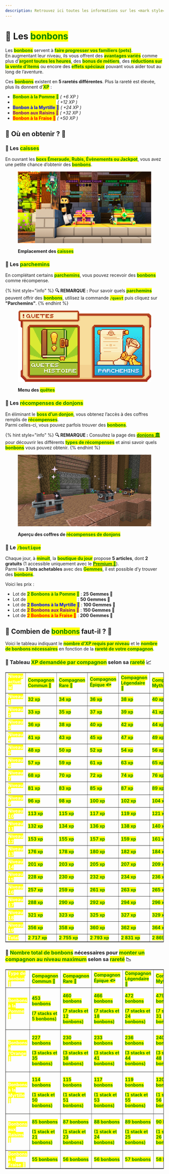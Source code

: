 ```yaml
---
description: Retrouvez ici toutes les informations sur les <mark style="color:green;">**bonbons**</mark>.
---
```


# 🍬 Les <mark style="color:green;">**bonbons**</mark>

Les <mark style="color:green;">**bonbons**</mark> servent à <mark style="color:green;">**faire progresser vos familiers (pets)**</mark>.  
En augmentant leur niveau, ils vous offrent des <mark style="color:green;">**avantages variés**</mark> comme plus d’<mark style="color:green;">**argent toutes les heures**</mark>, des <mark style="color:green;">**bonus de métiers**</mark>, des <mark style="color:green;">**réductions sur la vente d’items**</mark> ou encore des <mark style="color:green;">**effets spéciaux**</mark> pouvant vous aider tout au long de l’aventure.  

Ces <mark style="color:green;">**bonbons**</mark> existent en **5 raretés différentes**. Plus la rareté est élevée, plus ils donnent d’<mark style="color:green;">**XP**</mark> :  
* <mark style="color:green;">**Bonbon à la Pomme 🍏**</mark> _( +6 XP )_  
* <mark style="color:yellow;">**Bonbon à l’Orange 🍊**</mark> _( +12 XP )_  
* <mark style="color:blue;">**Bonbon à la Myrtille 🔵**</mark> _( +24 XP )_  
* <mark style="color:purple;">**Bonbon aux Raisins 🍇**</mark> _( +32 XP )_  
* <mark style="color:red;">**Bonbon à la Fraise 🍓**</mark> _( +50 XP )_  

## 💠 Où en obtenir ? 📌

### 🔸 Les <mark style="color:green;">**caisses**</mark>  
En ouvrant les <mark style="color:green;">**boxs Émeraude, Rubis, Évènements ou Jackpot**</mark>, vous avez une petite chance d’obtenir des <mark style="color:green;">**bonbons**</mark>.

<figure><img src="../../.gitbook/assets/Les_Caisses/ApercuCaisses.png" alt=""><figcaption><p><strong>Emplacement des <mark style="color:green;">caisses</mark></strong></p></figcaption></figure>

### 🔸 Les <mark style="color:green;">**parchemins**</mark>  
En complétant certains <mark style="color:green;">**parchemins**</mark>, vous pouvez recevoir des <mark style="color:green;">**bonbons**</mark> comme récompense.  

{% hint style="info" %}
**🔍 REMARQUE :** Pour savoir quels <mark style="color:green;">**parchemins**</mark> peuvent offrir des <mark style="color:green;">**bonbons**</mark>, utilisez la commande <mark style="color:green;">**`/quest`**</mark> puis cliquez sur **"Parchemins"**.
{% endhint %}

<figure><img src="../../.gitbook/assets/Menu/Quest.png" alt=""><figcaption><p><strong>Menu des <mark style="color:green;">quêtes</mark></strong></p></figcaption></figure>

### 🔸 Les <mark style="color:green;">**récompenses de donjons**</mark>  
En éliminant le <mark style="color:green;">**boss d’un donjon**</mark>, vous obtenez l’accès à des coffres remplis de <mark style="color:green;">**récompenses**</mark>.  
Parmi celles-ci, vous pouvez parfois trouver des <mark style="color:green;">**bonbons**</mark>.  

{% hint style="info" %}
**🔍 REMARQUE :** Consultez la page des [<mark style="color:green;">**donjons 🏛️**</mark>](https://wiki.evolucraft.fr/le-gameplay/les-donjons) pour découvrir les différents <mark style="color:green;">**types de récompenses**</mark> et ainsi savoir quels <mark style="color:green;">**bonbons**</mark> vous pouvez obtenir.
{% endhint %}

<figure><img src="../../.gitbook/assets/Les_Donjons/DJ-recompense.png" alt=""><figcaption><p><strong>Aperçu des coffres de <mark style="color:green;">récompenses de donjons</mark></strong></p></figcaption></figure>

### 🔸 Le <mark style="color:green;">**`/boutique`**</mark>  
Chaque jour, à <mark style="color:green;">**minuit**</mark>, la <mark style="color:green;">**boutique du jour**</mark> propose **5 articles**, dont **2 gratuits** (1 accessible uniquement avec le [<mark style="color:green;">**Premium 👑**</mark>](https://wiki.evolucraft.fr/le-gameplay/les-grades#abonnement-premium)).  
Parmi les **3 lots achetables** avec des <mark style="color:green;">**Gemmes**</mark>, il est possible d’y trouver des <mark style="color:green;">**bonbons**</mark>.  

Voici les prix :  
* Lot de <mark style="color:green;">**2 Bonbons à la Pomme 🍏**</mark> : **25 Gemmes 💎**  
* Lot de <mark style="color:yellow;">**2 Bonbons à l’Orange 🍊**</mark> : **50 Gemmes 💎**  
* Lot de <mark style="color:blue;">**2 Bonbons à la Myrtille 🔵**</mark> : **100 Gemmes 💎**  
* Lot de <mark style="color:purple;">**2 Bonbons aux Raisins 🍇**</mark> : **150 Gemmes 💎**  
* Lot de <mark style="color:red;">**2 Bonbons à la Fraise 🍓**</mark> : **200 Gemmes 💎**  

## 💠 Combien de <mark style="color:green;">**bonbons**</mark> faut-il ? 🤔  

Voici le tableau indiquant le <mark style="color:green;">**nombre d’XP requis par niveau**</mark> et le <mark style="color:green;">**nombre de bonbons nécessaires**</mark> en fonction de la <mark style="color:green;">**rareté de votre compagnon**</mark>.  

### 🔸 Tableau <mark style="color:green;">**XP demandée par compagnon**</mark> selon sa <mark style="color:green;">**rareté**</mark> 📈

<table border="1" cellspacing="0" cellpadding="6">
  <tr>
    <td><mark style="color:white;"><strong>Niveau actuel📊</strong></mark></td>
    <td><mark style="color:green;"><strong>Compagnon Commun 🐸</strong></mark></td>
    <td><mark style="color:green;"><strong>Compagnon Rare 🐤</strong></mark></td>
    <td><mark style="color:green;"><strong>Compagnon Épique 🐟</strong></mark></td>
    <td><mark style="color:green;"><strong>Compagnon Légendaire 👾</strong></mark></td>
    <td><mark style="color:green;"><strong>Compagnon Mythique 🦞</strong></mark></td>
  </tr>
  <tr>
    <td><mark style="color:white;"><strong>Niveau 1</strong></mark></td>
    <td><mark style="color:green;"><strong>32 xp</strong></mark></td>
    <td><mark style="color:green;"><strong>34 xp</strong></mark></td>
    <td><mark style="color:green;"><strong>36 xp</strong></mark></td>
    <td><mark style="color:green;"><strong>38 xp</strong></mark></td>
    <td><mark style="color:green;"><strong>40 xp</strong></mark></td>
  </tr>
  <tr>
    <td><mark style="color:white;"><strong>Niveau 2</strong></mark></td>
    <td><mark style="color:green;"><strong>33 xp</strong></mark></td>
    <td><mark style="color:green;"><strong>35 xp</strong></mark></td>
    <td><mark style="color:green;"><strong>37 xp</strong></mark></td>
    <td><mark style="color:green;"><strong>39 xp</strong></mark></td>
    <td><mark style="color:green;"><strong>41 xp</strong></mark></td>
  </tr>
  <tr>
    <td><mark style="color:white;"><strong>Niveau 3</strong></mark></td>
    <td><mark style="color:green;"><strong>36 xp</strong></mark></td>
    <td><mark style="color:green;"><strong>38 xp</strong></mark></td>
    <td><mark style="color:green;"><strong>40 xp</strong></mark></td>
    <td><mark style="color:green;"><strong>42 xp</strong></mark></td>
    <td><mark style="color:green;"><strong>44 xp</strong></mark></td>
  </tr>
  <tr>
    <td><mark style="color:white;"><strong>Niveau 4</strong></mark></td>
    <td><mark style="color:green;"><strong>41 xp</strong></mark></td>
    <td><mark style="color:green;"><strong>43 xp</strong></mark></td>
    <td><mark style="color:green;"><strong>45 xp</strong></mark></td>
    <td><mark style="color:green;"><strong>47 xp</strong></mark></td>
    <td><mark style="color:green;"><strong>49 xp</strong></mark></td>
  </tr>
  <tr>
    <td><mark style="color:white;"><strong>Niveau 5</strong></mark></td>
    <td><mark style="color:green;"><strong>48 xp</strong></mark></td>
    <td><mark style="color:green;"><strong>50 xp</strong></mark></td>
    <td><mark style="color:green;"><strong>52 xp</strong></mark></td>
    <td><mark style="color:green;"><strong>54 xp</strong></mark></td>
    <td><mark style="color:green;"><strong>56 xp</strong></mark></td>
  </tr>
  <tr>
    <td><mark style="color:white;"><strong>Niveau 6</strong></mark></td>
    <td><mark style="color:green;"><strong>57 xp</strong></mark></td>
    <td><mark style="color:green;"><strong>59 xp</strong></mark></td>
    <td><mark style="color:green;"><strong>61 xp</strong></mark></td>
    <td><mark style="color:green;"><strong>63 xp</strong></mark></td>
    <td><mark style="color:green;"><strong>65 xp</strong></mark></td>
  </tr>
  <tr>
    <td><mark style="color:white;"><strong>Niveau 7</strong></mark></td>
    <td><mark style="color:green;"><strong>68 xp</strong></mark></td>
    <td><mark style="color:green;"><strong>70 xp</strong></mark></td>
    <td><mark style="color:green;"><strong>72 xp</strong></mark></td>
    <td><mark style="color:green;"><strong>74 xp</strong></mark></td>
    <td><mark style="color:green;"><strong>76 xp</strong></mark></td>
  </tr>
  <tr>
    <td><mark style="color:white;"><strong>Niveau 8</strong></mark></td>
    <td><mark style="color:green;"><strong>81 xp</strong></mark></td>
    <td><mark style="color:green;"><strong>83 xp</strong></mark></td>
    <td><mark style="color:green;"><strong>85 xp</strong></mark></td>
    <td><mark style="color:green;"><strong>87 xp</strong></mark></td>
    <td><mark style="color:green;"><strong>89 xp</strong></mark></td>
  </tr>
  <tr>
    <td><mark style="color:white;"><strong>Niveau 9</strong></mark></td>
    <td><mark style="color:green;"><strong>96 xp</strong></mark></td>
    <td><mark style="color:green;"><strong>98 xp</strong></mark></td>
    <td><mark style="color:green;"><strong>100 xp</strong></mark></td>
    <td><mark style="color:green;"><strong>102 xp</strong></mark></td>
    <td><mark style="color:green;"><strong>104 xp</strong></mark></td>
  </tr>
  <tr>
    <td><mark style="color:white;"><strong>Niveau 10</strong></mark></td>
    <td><mark style="color:green;"><strong>113 xp</strong></mark></td>
    <td><mark style="color:green;"><strong>115 xp</strong></mark></td>
    <td><mark style="color:green;"><strong>117 xp</strong></mark></td>
    <td><mark style="color:green;"><strong>119 xp</strong></mark></td>
    <td><mark style="color:green;"><strong>121 xp</strong></mark></td>
  </tr>
  <tr>
    <td><mark style="color:white;"><strong>Niveau 11</strong></mark></td>
    <td><mark style="color:green;"><strong>132 xp</strong></mark></td>
    <td><mark style="color:green;"><strong>134 xp</strong></mark></td>
    <td><mark style="color:green;"><strong>136 xp</strong></mark></td>
    <td><mark style="color:green;"><strong>138 xp</strong></mark></td>
    <td><mark style="color:green;"><strong>140 xp</strong></mark></td>
  </tr>
  <tr>
    <td><mark style="color:white;"><strong>Niveau 12</strong></mark></td>
    <td><mark style="color:green;"><strong>153 xp</strong></mark></td>
    <td><mark style="color:green;"><strong>155 xp</strong></mark></td>
    <td><mark style="color:green;"><strong>157 xp</strong></mark></td>
    <td><mark style="color:green;"><strong>159 xp</strong></mark></td>
    <td><mark style="color:green;"><strong>161 xp</strong></mark></td>
  </tr>
  <tr>
    <td><mark style="color:white;"><strong>Niveau 13</strong></mark></td>
    <td><mark style="color:green;"><strong>176 xp</strong></mark></td>
    <td><mark style="color:green;"><strong>178 xp</strong></mark></td>
    <td><mark style="color:green;"><strong>180 xp</strong></mark></td>
    <td><mark style="color:green;"><strong>182 xp</strong></mark></td>
    <td><mark style="color:green;"><strong>184 xp</strong></mark></td>
  </tr>
  <tr>
    <td><mark style="color:white;"><strong>Niveau 14</strong></mark></td>
    <td><mark style="color:green;"><strong>201 xp</strong></mark></td>
    <td><mark style="color:green;"><strong>203 xp</strong></mark></td>
    <td><mark style="color:green;"><strong>205 xp</strong></mark></td>
    <td><mark style="color:green;"><strong>207 xp</strong></mark></td>
    <td><mark style="color:green;"><strong>209 xp</strong></mark></td>
  </tr>
  <tr>
    <td><mark style="color:white;"><strong>Niveau 15</strong></mark></td>
    <td><mark style="color:green;"><strong>228 xp</strong></mark></td>
    <td><mark style="color:green;"><strong>230 xp</strong></mark></td>
    <td><mark style="color:green;"><strong>232 xp</strong></mark></td>
    <td><mark style="color:green;"><strong>234 xp</strong></mark></td>
    <td><mark style="color:green;"><strong>236 xp</strong></mark></td>
  </tr>
  <tr>
    <td><mark style="color:white;"><strong>Niveau 16</strong></mark></td>
    <td><mark style="color:green;"><strong>257 xp</strong></mark></td>
    <td><mark style="color:green;"><strong>259 xp</strong></mark></td>
    <td><mark style="color:green;"><strong>261 xp</strong></mark></td>
    <td><mark style="color:green;"><strong>263 xp</strong></mark></td>
    <td><mark style="color:green;"><strong>265 xp</strong></mark></td>
  </tr>
  <tr>
    <td><mark style="color:white;"><strong>Niveau 17</strong></mark></td>
    <td><mark style="color:green;"><strong>288 xp</strong></mark></td>
    <td><mark style="color:green;"><strong>290 xp</strong></mark></td>
    <td><mark style="color:green;"><strong>292 xp</strong></mark></td>
    <td><mark style="color:green;"><strong>294 xp</strong></mark></td>
    <td><mark style="color:green;"><strong>296 xp</strong></mark></td>
  </tr>
  <tr>
    <td><mark style="color:white;"><strong>Niveau 18</strong></mark></td>
    <td><mark style="color:green;"><strong>321 xp</strong></mark></td>
    <td><mark style="color:green;"><strong>323 xp</strong></mark></td>
    <td><mark style="color:green;"><strong>325 xp</strong></mark></td>
    <td><mark style="color:green;"><strong>327 xp</strong></mark></td>
    <td><mark style="color:green;"><strong>329 xp</strong></mark></td>
  </tr>
  <tr>
    <td><mark style="color:white;"><strong>Niveau 19</strong></mark></td>
    <td><mark style="color:green;"><strong>356 xp</strong></mark></td>
    <td><mark style="color:green;"><strong>358 xp</strong></mark></td>
    <td><mark style="color:green;"><strong>360 xp</strong></mark></td>
    <td><mark style="color:green;"><strong>362 xp</strong></mark></td>
    <td><mark style="color:green;"><strong>364 xp</strong></mark></td>
  </tr>
  <tr>
    <td><mark style="color:white;"><strong>Total</strong></mark></td>
    <td><mark style="color:green;"><strong>2 717 xp</strong></mark></td>
    <td><mark style="color:green;"><strong>2 755 xp</strong></mark></td>
    <td><mark style="color:green;"><strong>2 793 xp</strong></mark></td>
    <td><mark style="color:green;"><strong>2 831 xp</strong></mark></td>
    <td><mark style="color:green;"><strong>2 869 xp</strong></mark></td>
  </tr>
</table>

### 🔸 <mark style="color:green;">**Nombre total de bonbons**</mark> nécessaires pour <mark style="color:green;">**monter un compagnon au niveau maximum**</mark> selon sa <mark style="color:green;">**rareté**</mark> 📉
<table border="1" cellspacing="0" cellpadding="6">
  <tr>
    <td><mark style="color:white;"><strong>Type de bonbon 🍬 </strong></mark></td>
    <td><mark style="color:green;"><strong>Compagnon Commun 🐸</strong></mark></td>
    <td><mark style="color:green;"><strong>Compagnon Rare 🐤</strong></mark></td>
    <td><mark style="color:green;"><strong>Compagnon Épique 🐟</strong></mark></td>
    <td><mark style="color:green;"><strong>Compagnon Légendaire 👾</strong></mark></td>
    <td><mark style="color:green;"><strong>Compagnon Mythique 🦞</strong></mark></td>
  </tr>
  <tr>
    <td><mark style="color:white;"><strong>Bonbons à la Pomme 🍏</strong></mark></td>
    <td>
     <p><mark style="color:green;"><strong>453 bonbons</strong></mark></p>
     <p><mark style="color:green;"><strong>(7 stacks et 5 bonbons)</strong></mark></p>
    </td>
    <td>
     <p><mark style="color:green;"><strong>460 bonbons</strong></mark></p>
     <p><mark style="color:green;"><strong>(7 stacks et 12 bonbons)</strong></mark></p>
    </td>
    <td>
     <p><mark style="color:green;"><strong>466 bonbons</strong></mark></p>
     <p><mark style="color:green;"><strong>(7 stacks et 18 bonbons)</strong></mark></p>
    </td>
    <td>
     <p><mark style="color:green;"><strong>472 bonbons</strong></mark></p>
     <p><mark style="color:green;"><strong>(7 stacks et 24 bonbons)</strong></mark></p>
    </td>
    <td>
     <p><mark style="color:green;"><strong>479 bonbons</strong></mark></p>
     <p><mark style="color:green;"><strong>(7 stacks et 31 bonbons)</strong></mark></p>
    </td>
  </tr>
  <tr>
    <td><mark style="color:white;"><strong>Bonbons à l’Orange 🍊</strong></mark></td>
    <td>
     <p><mark style="color:green;"><strong>227 bonbons</strong></mark></p>
     <p><mark style="color:green;"><strong>(3 stacks et 35 bonbons)</strong></mark></p>
    </td>
    <td>
     <p><mark style="color:green;"><strong>230 bonbons</strong></mark></p>
     <p><mark style="color:green;"><strong>(3 stacks et 38 bonbons)</strong></mark></p>
    </td>
    <td>
     <p><mark style="color:green;"><strong>233 bonbons</strong></mark></p>
     <p><mark style="color:green;"><strong>(3 stacks et 41 bonbons)</strong></mark></p>
    </td>
    <td>
     <p><mark style="color:green;"><strong>236 bonbons</strong></mark></p>
     <p><mark style="color:green;"><strong>(3 stacks et 44 bonbons)</strong></mark></p>
    </td>
    <td>
     <p><mark style="color:green;"><strong>240 bonbons</strong></mark></p>
     <p><mark style="color:green;"><strong>(3 stacks et 48 bonbons)</strong></mark></p>
    </td>
  </tr>
  <tr>
    <td><mark style="color:white;"><strong>Bonbons à la Myrtille 🔵</strong></mark></td>
    <td>
     <p><mark style="color:green;"><strong>114 bonbons</strong></mark></p>
     <p><mark style="color:green;"><strong>(1 stack et 50 bonbons)</strong></mark></p>
    </td>
    <td>
     <p><mark style="color:green;"><strong>115 bonbons</strong></mark></p>
     <p><mark style="color:green;"><strong>(1 stack et 51 bonbons)</strong></mark></p>
    </td>
    <td>
     <p><mark style="color:green;"><strong>117 bonbons</strong></mark></p>
     <p><mark style="color:green;"><strong>(1 stack et 53 bonbons)</strong></mark></p>
    </td>
    <td>
     <p><mark style="color:green;"><strong>119 bonbons</strong></mark></p>
     <p><mark style="color:green;"><strong>(1 stack et 55 bonbons)</strong></mark></p>
    </td>
    <td>
     <p><mark style="color:green;"><strong>120 bonbons</strong></mark></p>
     <p><mark style="color:green;"><strong>(1 stack et 56 bonbons)</strong></mark></p>
    </td>
  </tr>
  <tr>
    <td><mark style="color:white;"><strong>Bonbons aux Raisins 🍇</strong></mark></td>
    <td>
     <p><mark style="color:green;"><strong>85 bonbons</strong></mark></p>
     <p><mark style="color:green;"><strong>(1 stack et 21 bonbons)</strong></mark></p>
    </td>
    <td>
     <p><mark style="color:green;"><strong>87 bonbons</strong></mark></p>
     <p><mark style="color:green;"><strong>(1 stack et 23 bonbons)</strong></mark></p>
    </td>
    <td>
     <p><mark style="color:green;"><strong>88 bonbons</strong></mark></p>
     <p><mark style="color:green;"><strong>(1 stack et 24 bonbons)</strong></mark></p>
    </td>
    <td>
     <p><mark style="color:green;"><strong>89 bonbons</strong></mark></p>
     <p><mark style="color:green;"><strong>(1 stack et 25 bonbons)</strong></mark></p>
    </td>
    <td>
     <p><mark style="color:green;"><strong>90 bonbons</strong></mark></p>
     <p><mark style="color:green;"><strong>(1 stack et 26 bonbons)</strong></mark></p>
    </td>
  </tr>
  <tr>
    <td><mark style="color:white;"><strong>Bonbons à la Fraise 🍓</strong></mark></td>
    <td><mark style="color:green;"><strong>55 bonbons</strong></mark></td>
    <td><mark style="color:green;"><strong>56 bonbons</strong></mark></td>
    <td><mark style="color:green;"><strong>56 bonbons</strong></mark></td>
    <td><mark style="color:green;"><strong>57 bonbons</strong></mark></td>
    <td><mark style="color:green;"><strong>58 bonbons</strong></mark></td>
  </tr>
</table>

